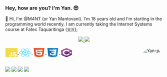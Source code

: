 ### Hey, how are you? I'm Yan. 😎

👋 Hi, I'm @M4NT (or Yan Mantovani). I'm 18 years old and I'm starting in the programming world recently. I am currently taking the Internet Systems course at Fatec Taquaritinga (🇧🇷);

<div align="center">
  <a href="https://github.com/M4NT">
  <img height="180em" src="https://github-readme-stats.vercel.app/api?username=M4NT&show_icons=true&theme=dark&include_all_commits=true&count_private=true"/>
  <img height="180em" src="https://github-readme-stats.vercel.app/api/top-langs/?username=M4NT&layout=compact&langs_count=7&theme=dark"/>
</div>
  
<div style="display: inline_block"><br>
  <img align="center" alt="Yan-Js" height="30" width="40" src="https://raw.githubusercontent.com/devicons/devicon/master/icons/javascript/javascript-plain.svg">
  <img align="center" alt="Yan-React" height="30" width="40" src="https://raw.githubusercontent.com/devicons/devicon/master/icons/react/react-original.svg">
  <img align="center" alt="Yan-HTML" height="30" width="40" src="https://raw.githubusercontent.com/devicons/devicon/master/icons/html5/html5-original.svg">
  <img align="center" alt="Yan-CSS" height="30" width="40" src="https://raw.githubusercontent.com/devicons/devicon/master/icons/css3/css3-original.svg">
  <img align="center" alt="Yan-Csharp" height="30" width="40" src="https://raw.githubusercontent.com/devicons/devicon/master/icons/csharp/csharp-original.svg">
  <img align="right" alt="Yan-pic" height="150" style="border-radius:50px;" src="https://media.giphy.com/media/p37zQEvmBhwLipmiqV/giphy.gif">
</div>
  
  ##
  
  <div> 
  <a href="https://www.youtube.com/channel/UCBIUgY1BJYiH9CNQfN8JIJQ/videos" target="_blank"><img src="https://img.shields.io/badge/YouTube-FF0000?style=for-the-badge&logo=youtube&logoColor=white" target="_blank"></a>
  <a href="https://instagram.com/yan.mantovani/" target="_blank"><img src="https://img.shields.io/badge/-Instagram-%23E4405F?style=for-the-badge&logo=instagram&logoColor=white" target="_blank"></a>
  <a href = "mailto:yan0507@live.com"><img src="https://img.shields.io/badge/Microsoft_Outlook-0078D4?style=for-the-badge&logo=microsoft-outlook&logoColor=white" target="_blank"></a>
  <a href="https://www.linkedin.com/in/yan-mantovani/" target="_blank"><img src="https://img.shields.io/badge/-LinkedIn-%230077B5?style=for-the-badge&logo=linkedin&logoColor=white" target="_blank"></a> 
 
</div>
